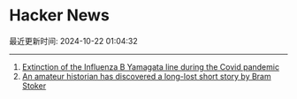 # Hacker News

最近更新时间: 2024-10-22 01:04:32

--- 
1. [Extinction of the Influenza B Yamagata line during the Covid pandemic](https://pmc.ncbi.nlm.nih.gov/articles/PMC9414795/) 
2. [An amateur historian has discovered a long-lost short story by Bram Stoker](https://www.bbc.com/news/articles/c4g9119l64qo) 
